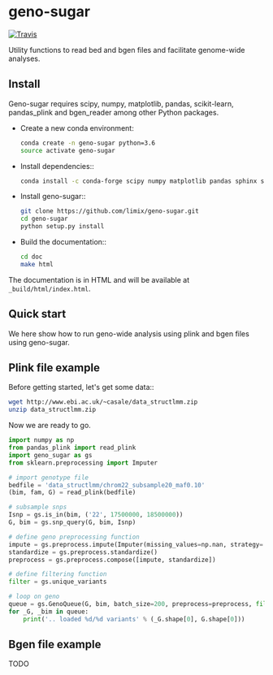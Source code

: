 # geno-sugar

[![Travis](https://img.shields.io/travis/com/limix/geno-sugar.svg?style=flat-square&label=linux%20%2F%20macos%20build)](https://travis-ci.com/limix/geno-sugar)

Utility functions to read bed and bgen files and facilitate genome-wide analyses.

## Install

Geno-sugar requires scipy, numpy, matplotlib, pandas, scikit-learn, pandas_plink and bgen_reader among other Python packages.

* Create a new conda environment:

    ```bash
    conda create -n geno-sugar python=3.6
    source activate geno-sugar
    ```

* Install dependencies::

    ```bash
    conda install -c conda-forge scipy numpy matplotlib pandas sphinx sphinx_rtd_theme scikit-learn pandas-plink bgen-reader
    ```

* Install geno-sugar::

    ```bash
    git clone https://github.com/limix/geno-sugar.git
    cd geno-sugar
    python setup.py install
    ```

* Build the documentation::

    ```bash
    cd doc
    make html
    ```

The documentation is in HTML and will be available at
``_build/html/index.html``.

## Quick start

We here show how to run geno-wide analysis using plink and bgen files using geno-sugar.

## Plink file example

Before getting started, let's get some data::

```bash
wget http://www.ebi.ac.uk/~casale/data_structlmm.zip
unzip data_structlmm.zip
```

Now we are ready to go.

```python
import numpy as np
from pandas_plink import read_plink
import geno_sugar as gs
from sklearn.preprocessing import Imputer

# import genotype file
bedfile = 'data_structlmm/chrom22_subsample20_maf0.10'
(bim, fam, G) = read_plink(bedfile)

# subsample snps
Isnp = gs.is_in(bim, ('22', 17500000, 18500000))
G, bim = gs.snp_query(G, bim, Isnp)

# define geno preprocessing function
impute = gs.preprocess.impute(Imputer(missing_values=np.nan, strategy='mean', axis=1))
standardize = gs.preprocess.standardize()
preprocess = gs.preprocess.compose([impute, standardize])

# define filtering function
filter = gs.unique_variants

# loop on geno
queue = gs.GenoQueue(G, bim, batch_size=200, preprocess=preprocess, filter=filter)
for _G, _bim in queue:
    print('.. loaded %d/%d variants' % (_G.shape[0], G.shape[0]))
```

## Bgen file example

TODO
